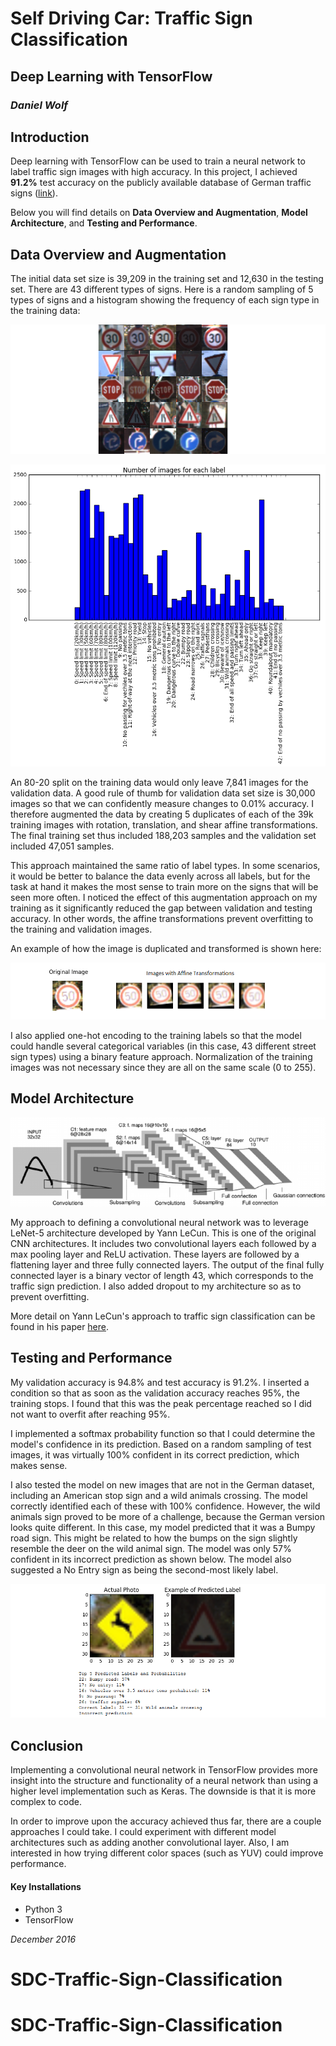 # Self Driving Car: Traffic Sign Classification
## Deep Learning with TensorFlow

### *Daniel Wolf*

## **Introduction**

Deep learning with TensorFlow can be used to train a neural network to 
label traffic sign images with high accuracy. In this project, I 
achieved **91.2%** test accuracy on the publicly available database of German
traffic signs ([link](http://benchmark.ini.rub.de/?section=gtsrb&subsection=dataset)).

Below you will find details on **Data Overview and Augmentation**,
**Model Architecture**, and **Testing and Performance**.

## **Data Overview and Augmentation**

The initial data set size is 39,209 in the training set and 12,630 in the testing set.
There are 43 different types of signs. Here is a random sampling of 5 types of signs
and a histogram showing the frequency of each sign type in the training data:

![](images/sampling.png)

![](images/histogram.png)

An 80-20 split on the training data would only leave 7,841 images for the validation data. 
A good rule of thumb for validation data set size is 30,000 images so that we can 
confidently measure changes to 0.01% accuracy. I therefore augmented the data by
creating 5 duplicates of each of the 39k training images with rotation, translation, 
and shear affine transformations. The final training set thus included 188,203 samples
and the validation set included 47,051 samples.

This approach maintained the same ratio of label types.
In some scenarios, it would be better to balance the data evenly across all labels,
but for the task at hand it makes the most sense to train more on the signs
that will be seen more often. I noticed the effect of this augmentation approach
on my training as it significantly reduced the gap between validation
and testing accuracy. In other words, the affine
transformations prevent overfitting to the training and validation images.

An example of how the image is duplicated and 
transformed is shown here:

![](images/transformed.png)

I also applied one-hot encoding to the training labels so that the model could
handle several categorical variables (in this case, 43 different street sign 
types) using a binary feature approach. Normalization of the training images was 
not necessary since they are all on the same scale (0 to 255).


## **Model Architecture**


![[Image credit](https://arxiv.org/abs/1510.04781)](images/architecture.png)


My approach to defining a convolutional neural network
was to leverage LeNet-5 architecture developed
by Yann LeCun. This is one of the original CNN architectures. It includes
two convolutional layers each followed by a max pooling layer and ReLU
activation. These layers are followed by a flattening layer and three
fully connected layers. The output of the final fully connected layer
is a binary vector of length 43, which corresponds to the traffic 
sign prediction. I also added dropout to my architecture so as to prevent overfitting.

More detail on Yann LeCun's approach to traffic sign
classification can be found in his
paper [here](http://yann.lecun.com/exdb/publis/pdf/sermanet-ijcnn-11.pdf).

## **Testing and Performance**

My validation accuracy is 94.8% and test accuracy is 91.2%. I inserted a
condition so that as soon as the validation accuracy reaches 95%, the training
stops. I found that this was the peak percentage reached so I did not 
want to overfit after reaching 95%.

I implemented a softmax probability function so that I could determine the model's
confidence in its prediction. Based on a random sampling of test images, 
it was virtually 100% confident in its correct prediction, which makes 
sense.

I also tested the model on new images that are not in the German dataset,
including an American stop sign and a wild animals crossing. The model
correctly identified each of these with 100% confidence. However, the wild animals sign
proved to be more of a challenge, because the German version looks quite 
different. In this case, my model predicted that it was a Bumpy road sign.
This might be related to how the bumps on the sign slightly resemble 
the deer on the wild animal sign. The model was only 57% confident in its
incorrect prediction as shown below. The model also suggested a No Entry
sign as being the second-most likely label.

![](images/test.png)


## **Conclusion**

Implementing a convolutional neural network in TensorFlow provides more insight into 
the structure and functionality of a neural network than using a higher 
level implementation such as Keras. The downside is that it is more 
complex to code.

In order to improve upon the accuracy achieved thus far, there are a couple
approaches I could take. I could experiment with different model 
architectures such as adding another convolutional layer. Also, I am
interested in how trying different color spaces (such as YUV) could improve
performance.

#### Key Installations

* Python 3
* TensorFlow

*December 2016*

# SDC-Traffic-Sign-Classification
# SDC-Traffic-Sign-Classification
